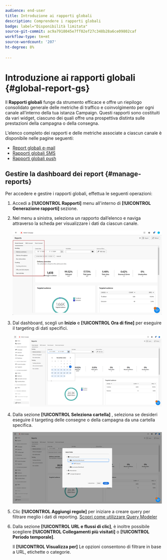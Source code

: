 ```yaml
---
audience: end-user
title: Introduzione ai rapporti globali
description: Comprendere i rapporti globali
badge: label="Disponibilità limitata"
source-git-commit: ac9a7918045e7ff02ef27c348b28a6ce09802caf
workflow-type: tm+mt
source-wordcount: '207'
ht-degree: 8%

---
```



# Introduzione ai rapporti globali {#global-report-gs}

Il **Rapporti globali** funge da strumento efficace e offre un riepilogo consolidato generale delle metriche di traffico e coinvolgimento per ogni canale all’interno della tua istanza Campaign. Questi rapporti sono costituiti da vari widget, ciascuno dei quali offre una prospettiva distinta sulle prestazioni della campagna o della consegna.

L’elenco completo dei rapporti e delle metriche associate a ciascun canale è disponibile nelle pagine seguenti:

* [Report globali e-mail](global-report-email.md)
* [Rapporti globali SMS](global-report-sms.md)
* [Rapporti globali push](global-report-push.md)

## Gestire la dashboard dei report {#manage-reports}

Per accedere e gestire i rapporti globali, effettua le seguenti operazioni:

1. Accedi a **[!UICONTROL Rapporti]** menu all&#39;interno di **[!UICONTROL Generazione rapporti]** sezione.

1. Nel menu a sinistra, seleziona un rapporto dall’elenco e naviga attraverso la scheda per visualizzare i dati da ciascun canale.

   ![](assets/global_report_manage_3.png)

1. Dal dashboard, scegli un **Inizio** e **[!UICONTROL Ora di fine]** per eseguire il targeting di dati specifici.

   ![](assets/global_report_manage_1.png)

1. Dalla sezione **[!UICONTROL Seleziona cartella]** , seleziona se desideri eseguire il targeting delle consegne o della campagna da una cartella specifica.

   ![](assets/global_report_manage_2.png)

1. Clic **[!UICONTROL Aggiungi regole]** per iniziare a creare query per filtrare meglio i dati di reporting. [Scopri come utilizzare Query Modeler](../query/query-modeler-overview.md)

1. Dalla sezione **[!UICONTROL URL e flussi di clic]**, è inoltre possibile scegliere **[!UICONTROL Collegamenti più visitati]** o **[!UICONTROL Periodo temporale]**.

   Il **[!UICONTROL Visualizza per]** Le opzioni consentono di filtrare in base a URL, etichette o categorie.
